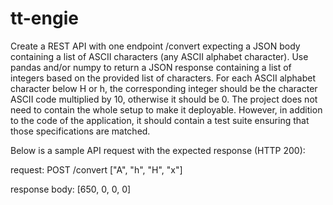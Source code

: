 # tt-engie
Create a REST API with one endpoint /convert expecting a JSON body containing a list of ASCII characters (any ASCII alphabet character).
Use pandas and/or numpy to return a JSON response containing a list of integers based on the provided list of characters.
For each ASCII alphabet character below H or h, the corresponding integer should be the character ASCII code multiplied by 10, otherwise it should be 0.
The project does not need to contain the whole setup to make it deployable. However, in addition to the code of the application, it should contain a test suite ensuring that those specifications are matched.
 
Below is a sample API request with the expected response (HTTP 200):

request:
POST /convert
["A", "h", "H", "x"]

response body:
[650, 0, 0, 0]
